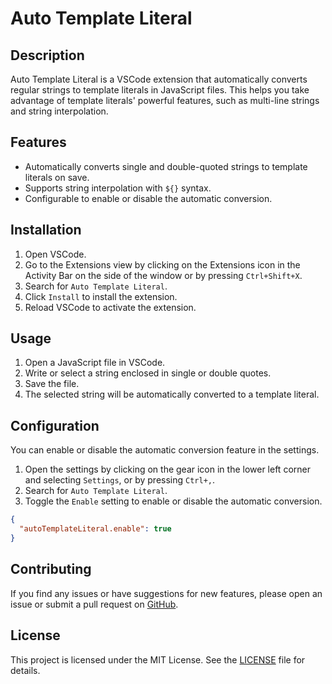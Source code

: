 # Auto Template Literal

## Description

Auto Template Literal is a VSCode extension that automatically converts regular strings to template literals in JavaScript files. This helps you take advantage of template literals' powerful features, such as multi-line strings and string interpolation.

## Features

- Automatically converts single and double-quoted strings to template literals on save.
- Supports string interpolation with `${}` syntax.
- Configurable to enable or disable the automatic conversion.

## Installation

1. Open VSCode.
2. Go to the Extensions view by clicking on the Extensions icon in the Activity Bar on the side of the window or by pressing `Ctrl+Shift+X`.
3. Search for `Auto Template Literal`.
4. Click `Install` to install the extension.
5. Reload VSCode to activate the extension.

## Usage

1. Open a JavaScript file in VSCode.
2. Write or select a string enclosed in single or double quotes.
3. Save the file.
4. The selected string will be automatically converted to a template literal.

## Configuration

You can enable or disable the automatic conversion feature in the settings.

1. Open the settings by clicking on the gear icon in the lower left corner and selecting `Settings`, or by pressing `Ctrl+,`.
2. Search for `Auto Template Literal`.
3. Toggle the `Enable` setting to enable or disable the automatic conversion.

```json
{
  "autoTemplateLiteral.enable": true
}
```

## Contributing

If you find any issues or have suggestions for new features, please open an issue or submit a pull request on [GitHub](https://github.com/SaguadoDev/auto-template-literal).

## License

This project is licensed under the MIT License. See the [LICENSE](LICENSE) file for details.
